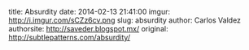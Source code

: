 title:  Absurdity
date:   2014-02-13 21:41:00
imgur: http://i.imgur.com/sCZz6cv.png
slug: absurdity
author: Carlos Valdez
authorsite: http://saveder.blogspot.mx/
original: http://subtlepatterns.com/absurdity/

